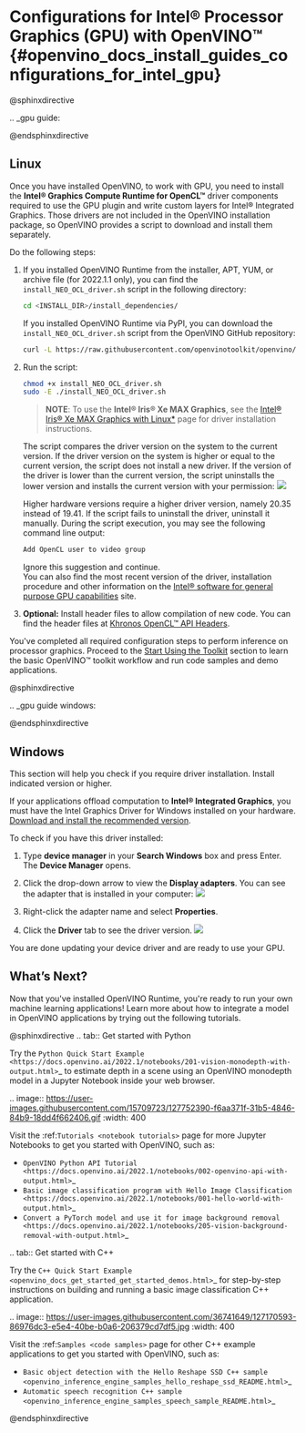 # Configurations for Intel® Processor Graphics (GPU) with OpenVINO™ {#openvino_docs_install_guides_configurations_for_intel_gpu}


@sphinxdirective

.. _gpu guide:

@endsphinxdirective



## Linux

Once you have installed OpenVINO, to work with GPU, you need to install the **Intel® Graphics Compute Runtime for OpenCL™** driver components required to use the GPU plugin and write custom layers for Intel® Integrated Graphics. Those drivers are not included in the OpenVINO installation package, so OpenVINO provides a script to download and install them separately.

Do the following steps:

1. If you installed OpenVINO Runtime from the installer, APT, YUM, or archive file (for 2022.1.1 only), you can find the `install_NEO_OCL_driver.sh` script in the following directory:
   ```sh
   cd <INSTALL_DIR>/install_dependencies/
   ```
   
   If you installed OpenVINO Runtime via PyPI, you can download the `install_NEO_OCL_driver.sh` script from the OpenVINO GitHub repository:
   ```sh
   curl -L https://raw.githubusercontent.com/openvinotoolkit/openvino/releases/2022/1/scripts/install_dependencies/install_NEO_OCL_driver.sh --output install_NEO_OCL_driver.sh
   ```
   
2. Run the script:
   ```sh
   chmod +x install_NEO_OCL_driver.sh
   sudo -E ./install_NEO_OCL_driver.sh
   ```
   > **NOTE**: To use the **Intel® Iris® Xe MAX Graphics**, see the [Intel® Iris® Xe MAX Graphics with Linux*](https://dgpu-docs.intel.com/devices/iris-xe-max-graphics/index.html) page for driver installation instructions.

   The script compares the driver version on the system to the current version. If the driver version on the system is higher or equal to the current version, the script does
   not install a new driver. If the version of the driver is lower than the current version, the script uninstalls the lower version and installs the current version with your permission:
   ![](../img/NEO_check_agreement.png)

   Higher hardware versions require a higher driver version, namely 20.35 instead of 19.41. If the script fails to uninstall the driver, uninstall it manually. During the script execution, you may see the following command line output:  
   ```sh
   Add OpenCL user to video group    
   ```
   Ignore this suggestion and continue.<br>
   You can also find the most recent version of the driver, installation procedure and other information on the [Intel® software for general purpose GPU capabilities](https://dgpu-docs.intel.com/index.html) site.

3. **Optional:** Install header files to allow compilation of new code. You can find the header files at [Khronos OpenCL™ API Headers](https://github.com/KhronosGroup/OpenCL-Headers.git).

You've completed all required configuration steps to perform inference on processor graphics.
Proceed to the <a href="openvino_docs_install_guides_installing_openvino_linux.html#get-started">Start Using the Toolkit</a> section to learn the basic OpenVINO™ toolkit workflow and run code samples and demo applications.

@sphinxdirective

.. _gpu guide windows:

@endsphinxdirective

## Windows

This section will help you check if you require driver installation. Install indicated version or higher.

If your applications offload computation to **Intel® Integrated Graphics**, you must have the Intel Graphics Driver for Windows installed on your hardware.
[Download and install the recommended version](https://downloadcenter.intel.com/download/30079/Intel-Graphics-Windows-10-DCH-Drivers).

To check if you have this driver installed:

1. Type **device manager** in your **Search Windows** box and press Enter. The **Device Manager** opens.

2. Click the drop-down arrow to view the **Display adapters**. You can see the adapter that is installed in your computer:
   ![](../img/DeviceManager.PNG)

3. Right-click the adapter name and select **Properties**.

4. Click the **Driver** tab to see the driver version.
   ![](../img/DeviceDriverVersion.PNG)

You are done updating your device driver and are ready to use your GPU.
## What’s Next?

Now that you've installed OpenVINO Runtime, you're ready to run your own machine learning applications! Learn more about how to integrate a model in OpenVINO applications by trying out the following tutorials.

@sphinxdirective
.. tab:: Get started with Python

   Try the `Python Quick Start Example <https://docs.openvino.ai/2022.1/notebooks/201-vision-monodepth-with-output.html>`_ to estimate depth in a scene using an OpenVINO monodepth model in a Jupyter Notebook inside your web browser.

   .. image:: https://user-images.githubusercontent.com/15709723/127752390-f6aa371f-31b5-4846-84b9-18dd4f662406.gif
      :width: 400

   Visit the :ref:`Tutorials <notebook tutorials>` page for more Jupyter Notebooks to get you started with OpenVINO, such as:

   * `OpenVINO Python API Tutorial <https://docs.openvino.ai/2022.1/notebooks/002-openvino-api-with-output.html>`_
   * `Basic image classification program with Hello Image Classification <https://docs.openvino.ai/2022.1/notebooks/001-hello-world-with-output.html>`_
   * `Convert a PyTorch model and use it for image background removal <https://docs.openvino.ai/2022.1/notebooks/205-vision-background-removal-with-output.html>`_

.. tab:: Get started with C++

   Try the `C++ Quick Start Example <openvino_docs_get_started_get_started_demos.html>`_ for step-by-step instructions on building and running a basic image classification C++ application.

   .. image:: https://user-images.githubusercontent.com/36741649/127170593-86976dc3-e5e4-40be-b0a6-206379cd7df5.jpg
      :width: 400

   Visit the :ref:`Samples <code samples>` page for other C++ example applications to get you started with OpenVINO, such as:

   * `Basic object detection with the Hello Reshape SSD C++ sample <openvino_inference_engine_samples_hello_reshape_ssd_README.html>`_
   * `Automatic speech recognition C++ sample <openvino_inference_engine_samples_speech_sample_README.html>`_

@endsphinxdirective
